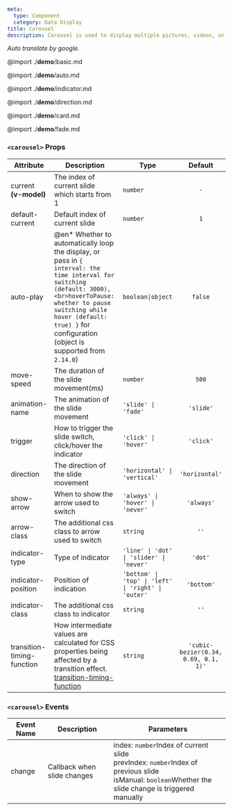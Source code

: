 ```yaml
meta:
  type: Component
  category: Data Display
title: Carousel
description: Carousel is used to display multiple pictures, videos, or embedded frames and other content in a loop, and supports automatic playback or manual switching by the user.
```

*Auto translate by google.*

@import ./__demo__/basic.md

@import ./__demo__/auto.md

@import ./__demo__/indicator.md

@import ./__demo__/direction.md

@import ./__demo__/card.md

@import ./__demo__/fade.md


### `<carousel>` Props

|Attribute|Description|Type|Default|
|---|---|---|:---:|
|current **(v-model)**|The index of current slide which starts from 1|`number`|`-`|
|default-current|Default index of current slide|`number`|`1`|
|auto-play|@en* Whether to automatically loop the display, or pass in `{ interval: the time interval for switching (default: 3000),<br>hoverToPause: whether to pause switching while hover (default: true) }` for configuration (object is supported from `2.14.0`)|`boolean\|object`|`false`|
|move-speed|The duration of the slide movement(ms)|`number`|`500`|
|animation-name|The animation of the slide movement|`'slide' \| 'fade'`|`'slide'`|
|trigger|How to trigger the slide switch, click/hover the indicator|`'click' \| 'hover'`|`'click'`|
|direction|The direction of the slide movement|`'horizontal' \| 'vertical'`|`'horizontal'`|
|show-arrow|When to show the arrow used to switch|`'always' \| 'hover' \| 'never'`|`'always'`|
|arrow-class|The additional css class to arrow used to switch|`string`|`''`|
|indicator-type|Type of indicator|`'line' \| 'dot' \| 'slider' \| 'never'`|`'dot'`|
|indicator-position|Position of indication|`'bottom' \| 'top' \| 'left' \| 'right' \| 'outer'`|`'bottom'`|
|indicator-class|The additional css class to indicator|`string`|`''`|
|transition-timing-function|How intermediate values are calculated for CSS properties being affected by a transition effect.<br>[transition-timing-function](https://developer.mozilla.org/zh-CN/docs/Web/CSS/transition-timing-function)|`string`|`'cubic-bezier(0.34, 0.69, 0.1, 1)'`|
### `<carousel>` Events

|Event Name|Description|Parameters|
|---|---|---|
|change|Callback when slide changes|index: `number`Index of current slide<br>prevIndex: `number`Index of previous slide<br>isManual: `boolean`Whether the slide change is triggered manually|


